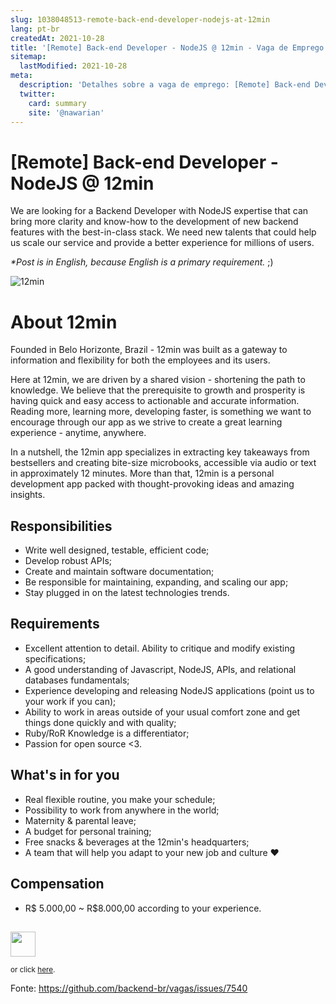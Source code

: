 ```yaml
---
slug: 1038048513-remote-back-end-developer-nodejs-at-12min
lang: pt-br
createdAt: 2021-10-28
title: '[Remote] Back-end Developer - NodeJS @ 12min - Vaga de Emprego'
sitemap:
  lastModified: 2021-10-28
meta:
  description: 'Detalhes sobre a vaga de emprego: [Remote] Back-end Developer - NodeJS @ 12min'
  twitter:
    card: summary
    site: '@nawarian'
---
```


# [Remote] Back-end Developer - NodeJS @ 12min

We are looking for a Backend Developer with NodeJS expertise that can bring more clarity and know-how to the development of new backend features with the best-in-class stack. We need new talents that could help us scale our service and provide a better experience for millions of users.

_*Post is in English, because English is a primary requirement._ ;)

![12min](https://s3.amazonaws.com/files.freshteam.com/production/32506/attachments/1003091311/original/1634313133185624.png?1634313132)

# About 12min

Founded in Belo Horizonte, Brazil - 12min was built as a gateway to information and flexibility for both the employees and its users.

Here at 12min, we are driven by a shared vision - shortening the path to knowledge. We believe that the prerequisite to growth and prosperity is having quick and easy access to actionable and accurate information. Reading more, learning more, developing faster, is something we want to encourage through our app as we strive to create a great learning experience - anytime, anywhere.

In a nutshell, the 12min app specializes in extracting key takeaways from bestsellers and creating bite-size microbooks, accessible via audio or text in approximately 12 minutes. More than that, 12min is a personal development app packed with thought-provoking ideas and amazing insights.

## Responsibilities
- Write well designed, testable, efficient code;
- Develop robust APIs;
- Create and maintain software documentation;
- Be responsible for maintaining, expanding, and scaling our app;
- Stay plugged in on the latest technologies trends.

## Requirements

- Excellent attention to detail. Ability to critique and modify existing specifications;
- A good understanding of Javascript, NodeJS, APIs, and relational databases fundamentals;
- Experience developing and releasing NodeJS applications (point us to your work if you can);
- Ability to work in areas outside of your usual comfort zone and get things done quickly and with quality;
- Ruby/RoR Knowledge is a differentiator;
- Passion for open source <3.

## What's in for you

- Real flexible routine, you make your schedule;
- Possibility to work from anywhere in the world;
- Maternity & parental leave;
- A budget for personal training;
- Free snacks & beverages at the 12min's headquarters;
- A team that will help you adapt to your new job and culture ❤️

## Compensation

- R$ 5.000,00 ~ R$8.000,00 according to your experience.

##
<a href="https://jobs.12min.com"><img height="40px" src="https://crossroadsfund.org/sites/default/files/Apply-Now-Button.gif" /></a>

<small>or click <a href="https://jobs.12min.com">here</a>.</small>


Fonte: https://github.com/backend-br/vagas/issues/7540